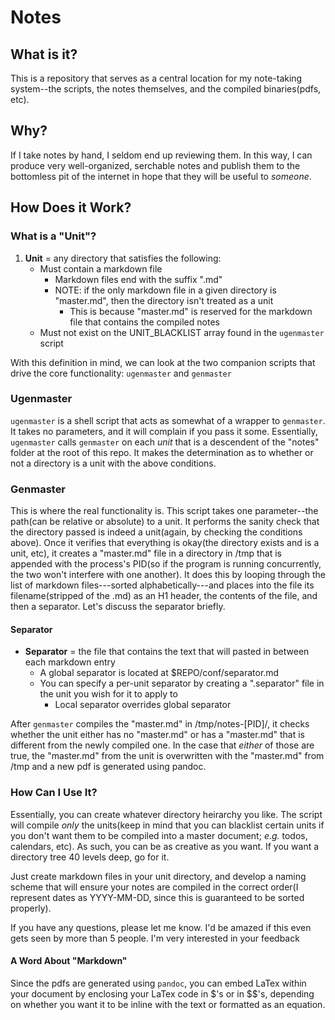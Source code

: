 # Notes

## What is it?

This is a repository that serves as a central location for my note-taking
system--the scripts, the notes themselves, and the compiled binaries(pdfs,
etc).

## Why?

If I take notes by hand, I seldom end up reviewing them.  In this way, I can
produce very well-organized, serchable notes and publish them to the bottomless
pit of the internet in hope that they will be useful to *someone*.

## How Does it Work?

### What is a "Unit"?
1. **Unit** = any directory that satisfies the following:
    * Must contain a markdown file
        + Markdown files end with the suffix ".md"
        + NOTE: if the only markdown file in a given directory is "master.md",
          then the directory isn't treated as a unit
            * This is because "master.md" is reserved for the markdown file
              that contains the compiled notes
    * Must not exist on the UNIT_BLACKLIST array found in the `ugenmaster`
      script

With this definition in mind, we can look at the two companion scripts that
drive the core functionality: `ugenmaster` and `genmaster`

### Ugenmaster

`ugenmaster` is a shell script that acts as somewhat of a wrapper to
`genmaster`.  It takes no parameters, and it will complain if you pass it some.
Essentially, `ugenmaster` calls `genmaster` on each *unit* that is a descendent
of the "notes" folder at the root of this repo.  It makes the determination as
to whether or not a directory is a unit with the above conditions.

### Genmaster

This is where the real functionality is.  This script takes one parameter--the
path(can be relative or absolute) to a unit.  It performs the sanity check that
the directory passed is indeed a unit(again, by checking the conditions above).
Once it verifies that everything is okay(the directory exists and is a unit,
etc), it creates a "master.md" file in a directory in /tmp that is appended
with the process's PID(so if the program is running concurrently, the two won't
interfere with one another).  It does this by looping through the list of
markdown files---sorted alphabetically---and places into the file its
filename(stripped of the .md) as an H1 header, the contents of the file, and
then a separator.  Let's discuss the separator briefly.

#### Separator
- **Separator** = the file that contains the text that will pasted in between
  each markdown entry
    * A global separator is located at $REPO/conf/separator.md
    * You can specify a per-unit separator by creating a ".separator" file in
      the unit you wish for it to apply to
        + Local separator overrides global separator

After `genmaster` compiles the "master.md" in /tmp/notes-[PID]/, it checks
whether the unit either has no "master.md" or has a "master.md" that is
different from the newly compiled one.  In the case that *either* of those are
true, the "master.md" from the unit is overwritten with the "master.md" from
/tmp and a new pdf is generated using pandoc.

### How Can I Use It?

Essentially, you can create whatever directory heirarchy you like.  The script
will compile *only* the units(keep in mind that you can blacklist certain units
if you don't want them to be compiled into a master document; *e.g.* todos,
calendars, etc).  As such, you can be as creative as you want.  If you want a
directory tree 40 levels deep, go for it.

Just create markdown files in your unit directory, and develop a naming scheme
that will ensure your notes are compiled in the correct order(I represent dates
as YYYY-MM-DD, since this is guaranteed to be sorted properly).


If you have any questions, please let me know.  I'd be amazed if this even gets
seen by more than 5 people.  I'm very interested in your feedback


#### A Word About "Markdown"

Since the pdfs are generated using `pandoc`, you can embed LaTex within your
document by enclosing your LaTex code in $'s or in $$'s, depending on
whether you want it to be inline with the text or formatted as an equation.

